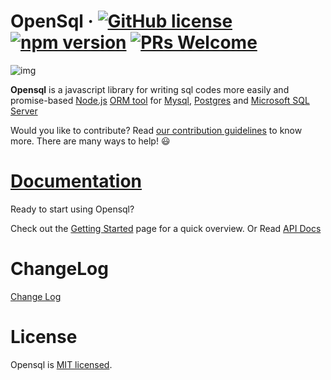 ﻿# OpenSql  &middot; [![GitHub license](https://img.shields.io/badge/license-MIT-blue.svg)](https://github.com/opensql-org/opensql/blob/main/LICENSE)  [![npm version](https://img.shields.io/npm/v/opensql.svg?style=flat)](https://www.npmjs.com/package/opensql) [![PRs Welcome](https://img.shields.io/badge/PRs-welcome-brightgreen.svg)](https://github.com/opensql-org/opensql/blob/main/CONTRIBUTING.md)

![img](docs/file/logo.png)

**Opensql** is a javascript library for writing sql codes more easily and promise-based [Node.js](https://nodejs.org/en/about/) [ORM tool](https://en.wikipedia.org/wiki/Object-relational_mapping) for [Mysql](https://en.wikipedia.org/wiki/MySQL), [Postgres](https://en.wikipedia.org/wiki/PostgreSQL) and [Microsoft SQL Server](https://en.wikipedia.org/wiki/Microsoft_SQL_Server)

Would you like to contribute? Read [our contribution guidelines](https://github.com/opensql-org/opensql/blob/main/CONTRIBUTING.md) to know more. There are many ways to help! 😃


# [Documentation](https://docs-red-rho.vercel.app/)

Ready to start using Opensql?

Check out the [Getting Started](https://docs-red-rho.vercel.app/docs/configuration) page for a quick overview.
Or Read [API Docs](https://docs-red-rho.vercel.app/docs/category/advanced)

# ChangeLog

[Change Log](https://docs-red-rho.vercel.app/docs/category/version)

# License

Opensql is [MIT licensed](https://github.com/opensql-org/opensql/blob/main/LICENSE).
